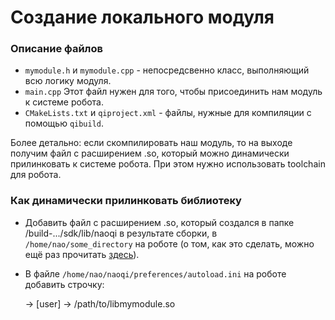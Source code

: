 # Создание локального модуля

### Описание файлов
- `mymodule.h` и `mymodule.cpp` - непосредсвенно класс, выполняющий всю логику модуля. 
- `main.cpp` Этот файл нужен для того, чтобы присоединить нам модуль к системе робота. 
- `CMakeLists.txt` и `qiproject.xml` - файлы, нужные для компиляции с помощью `qibuild`.

Более детально: если скомпилировать наш модуль, то на выходе получим файл с расширением .so, который можно динамически прилинковать к системе робота. При этом нужно использовать toolchain для робота. 

### Как динамически прилинковать библиотеку

* Добавить файл с расширением .so, который создался в папке /build-.../sdk/lib/naoqi в результате сборки, в `/home/nao/some_directory` на роботе (о том, как это сделать, можно ещё раз прочитать [здесь](https://github.com/robocupmipt/tutorials/blob/master/1_installation/connection-to-the-robot.md)). 
* В файле `/home/nao/naoqi/preferences/autoload.ini` на роботе добавить строчку:

    -> [user]
    -> /path/to/libmymodule.so

